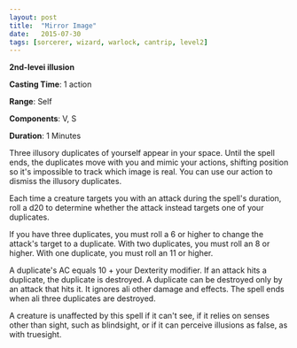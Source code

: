 ```yaml
---
layout: post
title:  "Mirror Image"
date:   2015-07-30
tags: [sorcerer, wizard, warlock, cantrip, level2]
---
```


**2nd-levei illusion**

**Casting Time**: 1 action

**Range**: Self

**Components**: V, S

**Duration**: 1 Minutes

Three illusory duplicates of yourself appear in your space. Until the spell ends, the duplicates move with you and mimic your actions, shifting position so it's impossible to track which image is real. You can use our action to dismiss the illusory duplicates.

Each time a creature targets you with an attack during the spell's duration, roll a d20 to determine whether the attack instead targets one of your duplicates.

lf you have three duplicates, you must roll a 6 or higher to change the attack's target to a duplicate. With two duplicates, you must roll an 8 or higher. With one duplicate, you must roll an 11 or higher.

A duplicate's AC equals 10 + your Dexterity modifier. If an attack hits a duplicate, the duplicate is destroyed. A duplicate can be destroyed only by an attack that hits it. It ignores ali other damage and effects. The spell ends when ali three duplicates are destroyed.

A creature is unaffected by this spell if it can't see, if it relies on senses other than sight, such as blindsight, or if it can perceive illusions as false, as with truesight.
